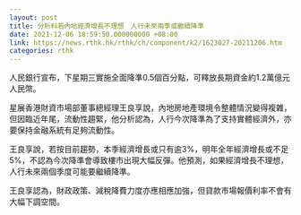 ```yaml
---
layout: post
title: 分析料若內地經濟增長不理想　人行未來兩季或繼續降準
date: 2021-12-06 18:59:50.000000000 +08:00
link: https://news.rthk.hk/rthk/ch/component/k2/1623027-20211206.htm
categories: rthk
---
```


人民銀行宣布，下星期三實施全面降準0.5個百分點，可釋放長期資金約1.2萬億元人民幣。

星展香港財資市場部董事總經理王良享說，內地房地產環境令整體情況變得複雜，但因臨近年尾，流動性趨緊，他分析認為，人行今次降準為了支持實體經濟外，亦要保持金融系統有足夠流動性。

王良享說，若按目前趨勢，本季經濟增長或只有逾3%，明年全年經濟增長或不足5%，不認為今次降準會導致樓市出現大幅反彈。他預測，如果經濟增長不理想，人行未來兩個季度可能要繼續降準。

王良享認為，財政政策、減稅降費力度亦應相應加強，但貸款市場報價利率不會有大幅下調空間。
